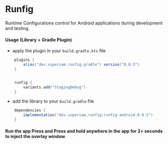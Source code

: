 # Runfig 

Runtime Configurations control for Android applications during development and testing.

#### Usage (Library + Gradle Plugin)

- apply the plugin in your `build.gradle.kts` file

```gradle
    plugins {
        alias("dev.supersam.runfig.gradle") version("0.0.5")
    }


    runfig {
        variants.add("StagingDebug")  
    }
```

- add the library to your `build.gradle` file

```gradle
    dependencies {
        implementation("dev.supersam.runfig:runfig-android:0.0.5")
    }
```

#### Run the app Press and Press and hold anywhere in the app for 2+ seconds to inject the overlay window

